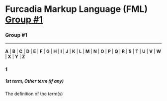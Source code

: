 # Furcadia Markup Language (FML)<br /><a href="#group-1">Group #1</a>

### Group #1<hr />
**A** \| **B** \| **C** \| **D** \| **E** \| **F** \| **G** \| **H** \| **I** \| **J** \| **K** \| **L** \| **M** \| **N** \| **O** \| **P** \| **Q** \| **R** \| **S** \| **T** \| **U** \| **V** \| **W** \| **X** \| **Y** \| **Z**
<br />


### 1


##### 1st term, Other term (if any)

The definition of the term(s)




